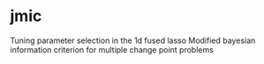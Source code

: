 # jmic
Tuning parameter selection in the 1d fused lasso
Modified bayesian information criterion
for multiple change point problems
